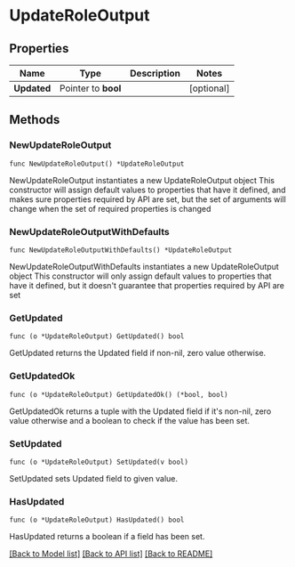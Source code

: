 # UpdateRoleOutput

## Properties

Name | Type | Description | Notes
------------ | ------------- | ------------- | -------------
**Updated** | Pointer to **bool** |  | [optional] 

## Methods

### NewUpdateRoleOutput

`func NewUpdateRoleOutput() *UpdateRoleOutput`

NewUpdateRoleOutput instantiates a new UpdateRoleOutput object
This constructor will assign default values to properties that have it defined,
and makes sure properties required by API are set, but the set of arguments
will change when the set of required properties is changed

### NewUpdateRoleOutputWithDefaults

`func NewUpdateRoleOutputWithDefaults() *UpdateRoleOutput`

NewUpdateRoleOutputWithDefaults instantiates a new UpdateRoleOutput object
This constructor will only assign default values to properties that have it defined,
but it doesn't guarantee that properties required by API are set

### GetUpdated

`func (o *UpdateRoleOutput) GetUpdated() bool`

GetUpdated returns the Updated field if non-nil, zero value otherwise.

### GetUpdatedOk

`func (o *UpdateRoleOutput) GetUpdatedOk() (*bool, bool)`

GetUpdatedOk returns a tuple with the Updated field if it's non-nil, zero value otherwise
and a boolean to check if the value has been set.

### SetUpdated

`func (o *UpdateRoleOutput) SetUpdated(v bool)`

SetUpdated sets Updated field to given value.

### HasUpdated

`func (o *UpdateRoleOutput) HasUpdated() bool`

HasUpdated returns a boolean if a field has been set.


[[Back to Model list]](../README.md#documentation-for-models) [[Back to API list]](../README.md#documentation-for-api-endpoints) [[Back to README]](../README.md)


